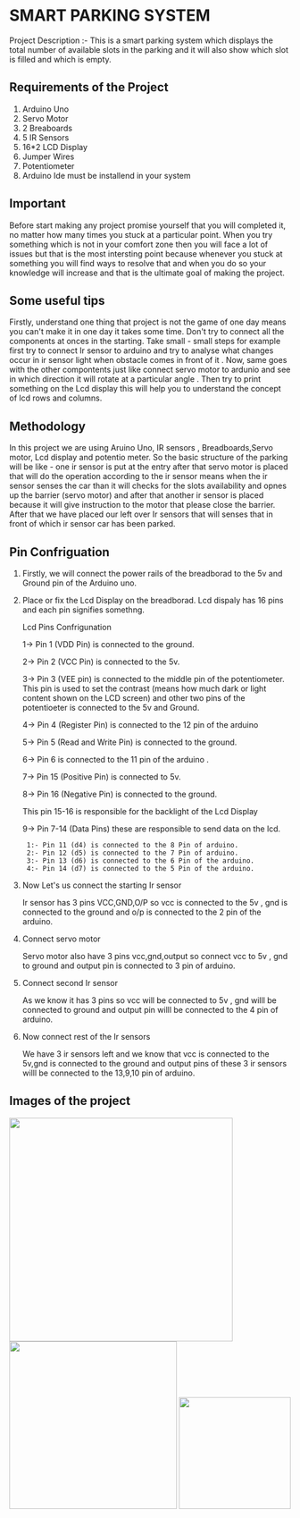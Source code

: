 
# SMART PARKING SYSTEM
Project Description :-
This is a smart parking system which displays the total number of available slots in the parking and it will also show which slot is filled and which is empty.


## Requirements of the Project

1) Arduino Uno
2) Servo Motor
3) 2 Breaboards
4) 5 IR Sensors
5) 16*2 LCD Display
6) Jumper Wires
7) Potentiometer
8) Arduino Ide must be installend in your system
## Important 
Before start making any project promise yourself that you will completed it, no matter how many times you stuck at a particular point.
When you try something which is not in your comfort zone then you will face a lot of issues but that is the most intersting point because  whenever you stuck at something you will find ways to resolve that and when you do so your knowledge will increase and that is the ultimate goal of making the project. 
## Some useful tips

Firstly, understand one thing that project is not the game of one day means you can't make it in one day it takes some time.
Don't try to connect all the components at onces in the starting.
Take small - small steps for example first try to connect Ir sensor to arduino and try to analyse what changes occur in ir sensor light when obstacle comes in front of it .
Now, same goes with the other compontents just like connect servo motor to ardunio and see in which direction it will rotate at a particular angle .
Then try to print something on the Lcd display this will help you to understand the concept of lcd rows and columns.




## Methodology
In this project we are using Aruino Uno, IR sensors , Breadboards,Servo motor, Lcd display and potentio meter.
So the basic structure of the parking will be like - one ir sensor is put at the entry after that servo motor is placed that will do the operation according to the ir sensor means when the ir sensor senses the car than it will checks for the slots availability and opnes up the barrier (servo motor) and after that another ir sensor is placed because it will give instruction to the motor that please close the barrier.
After that we have placed our left over Ir sensors that will senses that in front of which ir sensor car has been parked.











## Pin Confriguation

1) Firstly, we will connect the power rails of the breadborad to the 5v and Ground pin of the Arduino uno.
2) Place or fix the Lcd Display on the breadborad. Lcd dispaly has 16 pins and each pin signifies somethng.

    Lcd Pins Confrigunation
    
    1-> Pin 1  (VDD Pin) is connected to the ground.
    
    2-> Pin 2  (VCC Pin) is connected to the 5v.

    3-> Pin 3  (VEE pin) is connected to the middle pin of the potentiometer. This pin is used to set the contrast (means how much dark or light content shown on the LCD screen) and other two pins of the potentioeter is connected to the 5v and Ground.

    4-> Pin 4  (Register Pin) is connected to the 12 pin of the arduino

    5-> Pin 5  (Read and Write Pin) is connected to the ground.

    6-> Pin 6 is connected to the 11 pin of the arduino .

    7-> Pin 15  (Positive Pin) is connected to 5v.

    8-> Pin 16  (Negative Pin) is connected to the ground.

    This pin 15-16 is responsible for the backlight of the Lcd Display

    9-> Pin 7-14  (Data Pins) these are responsible to send data on the lcd.

        1:- Pin 11 (d4) is connected to the 8 Pin of arduino.
        2:- Pin 12 (d5) is connected to the 7 Pin of arduino.
        3:- Pin 13 (d6) is connected to the 6 Pin of the arduino.
        4:- Pin 14 (d7) is connected to the 5 Pin of the arduino.

3) Now Let's us connect the starting Ir sensor 
    
    Ir sensor has 3 pins VCC,GND,O/P so vcc is connected to the 5v , gnd is connected to the ground and o/p is connected to the 2 pin of the arduino.

4) Connect servo motor

    Servo motor also have 3 pins vcc,gnd,output so connect vcc to 5v , gnd to ground and output pin is connected to 3 pin of arduino.

5) Connect second Ir sensor 

    As we know it has 3 pins so vcc will be connected to 5v , gnd willl be connected to ground and output pin willl be connected to the 4 pin of arduino.

6) Now connect rest of the Ir sensors

    We have 3 ir sensors left and we know that vcc is connected to the 5v,gnd is connected to the ground and output pins of these 3 ir sensors willl be connected to the 13,9,10 pin of arduino.
    

## Images of the project

<img src="https://user-images.githubusercontent.com/87846440/183569304-167becd7-d10c-4d0f-b821-3748af73cc0e.jpeg" height="400"> <img src="https://user-images.githubusercontent.com/87846440/183569450-a5544607-24ec-47f8-8917-7bcb110d8158.jpeg" width="300"> <img src="https://user-images.githubusercontent.com/87846440/183569679-4df20290-b275-4ce4-b1dd-bfd6676af203.jpeg" width="200">


